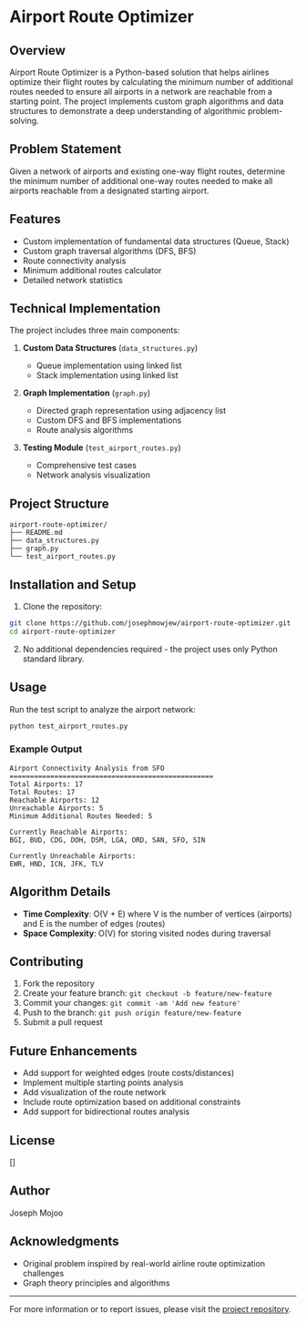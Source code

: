 # Airport Route Optimizer

## Overview
Airport Route Optimizer is a Python-based solution that helps airlines optimize their flight routes by calculating the minimum number of additional routes needed to ensure all airports in a network are reachable from a starting point. The project implements custom graph algorithms and data structures to demonstrate a deep understanding of algorithmic problem-solving.

## Problem Statement
Given a network of airports and existing one-way flight routes, determine the minimum number of additional one-way routes needed to make all airports reachable from a designated starting airport.

## Features
- Custom implementation of fundamental data structures (Queue, Stack)
- Custom graph traversal algorithms (DFS, BFS)
- Route connectivity analysis
- Minimum additional routes calculator
- Detailed network statistics

## Technical Implementation
The project includes three main components:
1. **Custom Data Structures** (`data_structures.py`)
   - Queue implementation using linked list
   - Stack implementation using linked list

2. **Graph Implementation** (`graph.py`)
   - Directed graph representation using adjacency list
   - Custom DFS and BFS implementations
   - Route analysis algorithms

3. **Testing Module** (`test_airport_routes.py`)
   - Comprehensive test cases
   - Network analysis visualization

## Project Structure
```
airport-route-optimizer/
├── README.md
├── data_structures.py
├── graph.py
└── test_airport_routes.py
```

## Installation and Setup
1. Clone the repository:
```bash
git clone https://github.com/josephmowjew/airport-route-optimizer.git
cd airport-route-optimizer
```

2. No additional dependencies required - the project uses only Python standard library.

## Usage
Run the test script to analyze the airport network:
```bash
python test_airport_routes.py
```

### Example Output
```
Airport Connectivity Analysis from SFO
==================================================
Total Airports: 17
Total Routes: 17
Reachable Airports: 12
Unreachable Airports: 5
Minimum Additional Routes Needed: 5

Currently Reachable Airports:
BGI, BUD, CDG, DOH, DSM, LGA, ORD, SAN, SFO, SIN

Currently Unreachable Airports:
EWR, HND, ICN, JFK, TLV
```

## Algorithm Details
- **Time Complexity**: O(V + E) where V is the number of vertices (airports) and E is the number of edges (routes)
- **Space Complexity**: O(V) for storing visited nodes during traversal

## Contributing
1. Fork the repository
2. Create your feature branch: `git checkout -b feature/new-feature`
3. Commit your changes: `git commit -am 'Add new feature'`
4. Push to the branch: `git push origin feature/new-feature`
5. Submit a pull request

## Future Enhancements
- Add support for weighted edges (route costs/distances)
- Implement multiple starting points analysis
- Add visualization of the route network
- Include route optimization based on additional constraints
- Add support for bidirectional routes analysis

## License
[]

## Author
Joseph Mojoo

## Acknowledgments
- Original problem inspired by real-world airline route optimization challenges
- Graph theory principles and algorithms

---
For more information or to report issues, please visit the [project repository](https://github.com/josephmowjew/airport-route-optimizer.git).